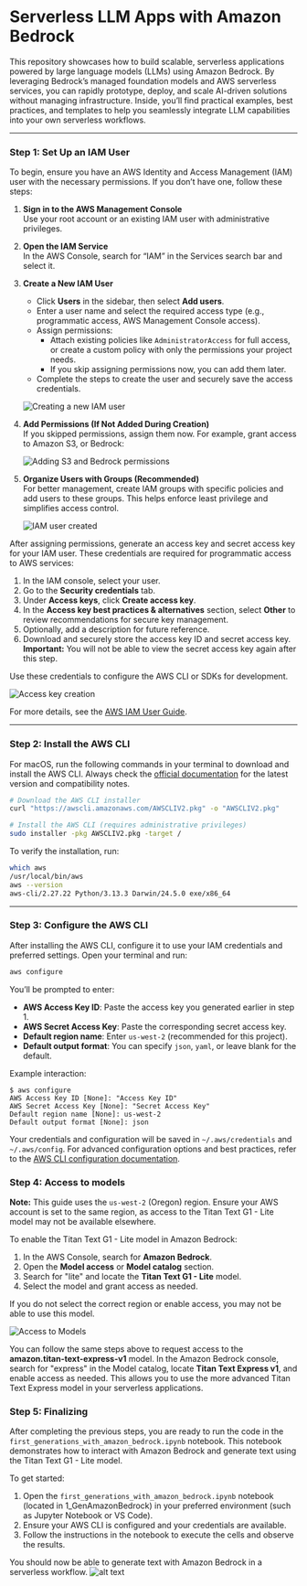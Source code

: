 # Serverless LLM Apps with Amazon Bedrock

This repository showcases how to build scalable, serverless applications powered by large language models (LLMs) using Amazon Bedrock. By leveraging Bedrock’s managed foundation models and AWS serverless services, you can rapidly prototype, deploy, and scale AI-driven solutions without managing infrastructure. Inside, you’ll find practical examples, best practices, and templates to help you seamlessly integrate LLM capabilities into your own serverless workflows.

---

### Step 1: Set Up an IAM User

To begin, ensure you have an AWS Identity and Access Management (IAM) user with the necessary permissions. If you don’t have one, follow these steps:

1. **Sign in to the AWS Management Console**  
    Use your root account or an existing IAM user with administrative privileges.

2. **Open the IAM Service**  
    In the AWS Console, search for “IAM” in the Services search bar and select it.

3. **Create a New IAM User**  
    - Click **Users** in the sidebar, then select **Add users**.
    - Enter a user name and select the required access type (e.g., programmatic access, AWS Management Console access).
    - Assign permissions:
      - Attach existing policies like `AdministratorAccess` for full access, or create a custom policy with only the permissions your project needs.
      - If you skip assigning permissions now, you can add them later.
    - Complete the steps to create the user and securely save the access credentials.

    ![Creating a new IAM user](image.png)

4. **Add Permissions (If Not Added During Creation)**  
    If you skipped permissions, assign them now. For example, grant access to Amazon S3, or Bedrock:

 
    ![Adding S3 and Bedrock permissions](image-4.png)

5. **Organize Users with Groups (Recommended)**  
    For better management, create IAM groups with specific policies and add users to these groups. This helps enforce least privilege and simplifies access control.

    ![IAM user created](image-1.png)

After assigning permissions, generate an access key and secret access key for your IAM user. These credentials are required for programmatic access to AWS services:

1. In the IAM console, select your user.
2. Go to the **Security credentials** tab.
3. Under **Access keys**, click **Create access key**.
4. In the **Access key best practices & alternatives** section, select **Other** to review recommendations for secure key management.
5. Optionally, add a description for future reference.
6. Download and securely store the access key ID and secret access key.  
    **Important:** You will not be able to view the secret access key again after this step.

Use these credentials to configure the AWS CLI or SDKs for development.

![Access key creation](image-3.png)

For more details, see the [AWS IAM User Guide](https://docs.aws.amazon.com/IAM/latest/UserGuide/id_users_create.html).

---

### Step 2: Install the AWS CLI

For macOS, run the following commands in your terminal to download and install the AWS CLI. Always check the [official documentation](https://docs.aws.amazon.com/cli/latest/userguide/getting-started-install.html) for the latest version and compatibility notes.

```sh
# Download the AWS CLI installer
curl "https://awscli.amazonaws.com/AWSCLIV2.pkg" -o "AWSCLIV2.pkg"

# Install the AWS CLI (requires administrative privileges)
sudo installer -pkg AWSCLIV2.pkg -target /
```

To verify the installation, run:

```sh
which aws
/usr/local/bin/aws
aws --version
aws-cli/2.27.22 Python/3.13.3 Darwin/24.5.0 exe/x86_64
```

---

### Step 3: Configure the AWS CLI

After installing the AWS CLI, configure it to use your IAM credentials and preferred settings. Open your terminal and run:

```sh
aws configure
```

You’ll be prompted to enter:

- **AWS Access Key ID**: Paste the access key you generated earlier in step 1.
- **AWS Secret Access Key**: Paste the corresponding secret access key.
- **Default region name**: Enter `us-west-2` (recommended for this project).
- **Default output format**: You can specify `json`, `yaml`, or leave blank for the default.

Example interaction:

```
$ aws configure
AWS Access Key ID [None]: "Access Key ID"
AWS Secret Access Key [None]: "Secret Access Key"
Default region name [None]: us-west-2
Default output format [None]: json
```

Your credentials and configuration will be saved in `~/.aws/credentials` and `~/.aws/config`. For advanced configuration options and best practices, refer to the [AWS CLI configuration documentation](https://docs.aws.amazon.com/cli/latest/userguide/cli-configure-files.html#cli-configure-files-methods).



### Step 4: Access to models
**Note:** This guide uses the `us-west-2` (Oregon) region. Ensure your AWS account is set to the same region, as access to the Titan Text G1 - Lite model may not be available elsewhere.

To enable the Titan Text G1 - Lite model in Amazon Bedrock:

1. In the AWS Console, search for **Amazon Bedrock**.
2. Open the **Model access** or **Model catalog** section.
3. Search for "lite" and locate the **Titan Text G1 - Lite** model.
4. Select the model and grant access as needed.

If you do not select the correct region or enable access, you may not be able to use this model.

![Access to Models](image-7.png)

You can follow the same steps above to request access to the **amazon.titan-text-express-v1** model. In the Amazon Bedrock console, search for "express" in the Model catalog, locate **Titan Text Express v1**, and enable access as needed. This allows you to use the more advanced Titan Text Express model in your serverless applications.

### Step 5: Finalizing

After completing the previous steps, you are ready to run the code in the `first_generations_with_amazon_bedrock.ipynb` notebook. This notebook demonstrates how to interact with Amazon Bedrock and generate text using the Titan Text G1 - Lite model.

To get started:

1. Open the `first_generations_with_amazon_bedrock.ipynb` notebook (located in 1_GenAmazonBedrock) in your preferred environment (such as Jupyter Notebook or VS Code).
2. Ensure your AWS CLI is configured and your credentials are available.
3. Follow the instructions in the notebook to execute the cells and observe the results.

You should now be able to generate text with Amazon Bedrock in a serverless workflow.
![alt text](image-6.png)
